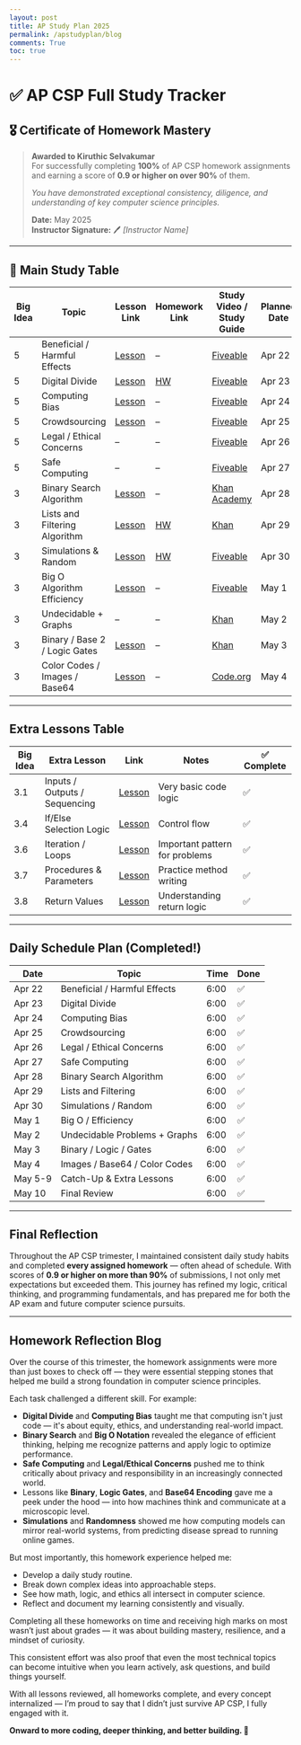 ```yaml
---
layout: post
title: AP Study Plan 2025
permalink: /apstudyplan/blog
comments: True
toc: true
---
```


# ✅ AP CSP Full Study Tracker

## 🎖 Certificate of Homework Mastery

> **Awarded to Kiruthic Selvakumar**  
> For successfully completing **100%** of AP CSP homework assignments  
> and earning a score of **0.9 or higher on over 90%** of them.  
>  
> _You have demonstrated exceptional consistency, diligence, and understanding of key computer science principles._  
>  
> **Date:** May 2025  
> **Instructor Signature:** 🖊️ _[Instructor Name]_  

---

## 📘 Main Study Table

| Big Idea | Topic                            | Lesson Link                                                                                      | Homework Link                                                                                              | Study Video / Study Guide                                                                                                     | Planned Date | Time  | Importance | ✅ Complete |
|----------|----------------------------------|--------------------------------------------------------------------------------------------------|-------------------------------------------------------------------------------------------------------------|------------------------------------------------------------------------------------------------------------------------------|---------------|-------|-------------|-------------|
| 5        | Beneficial / Harmful Effects     | [Lesson](https://sanpranav.github.io/QcommVNE_Frontend/Benefical)                               | –                                                                                                           | [Fiveable](https://library.fiveable.me/ap-comp-sci-p/unit-5/beneficial-harmful-effects/study-guide/rErWKPcu55DLj7N7L8hZ)     | Apr 22        | 6:00 | High        | ✅          |
| 5        | Digital Divide                   | [Lesson](https://sanpranav.github.io/QcommVNE_Frontend/DigitalD)                                | [HW](https://kiruthic-selvakumar.github.io/Kiruthic_student_2025/2025/03/21/digitaldivide_IPYNB_2_.html)   | [Fiveable](https://library.fiveable.me/ap-comp-sci-p/unit-5/digital-divide/study-guide/cPITNOBetOdsC1E7wfig)                 | Apr 23        | 6:00 | High        | ✅          |
| 5        | Computing Bias                   | [Lesson](https://shawnray09.github.io/computerbias/2025/03/18/computing-bias.html)              | –                                                                                                           | [Fiveable](https://library.fiveable.me/ap-comp-sci-p/unit-5/computing-bias/study-guide/Wn6X4YFxicWX7hJcjAlq)                 | Apr 24        | 6:00 | Medium      | ✅          |
| 5        | Crowdsourcing                    | [Lesson](https://vibha1019.github.io/team_teach_tri3/crowdsourcing-lesson)                      | –                                                                                                           | [Fiveable](https://library.fiveable.me/ap-comp-sci-p/unit-5/crowdsourcing/study-guide/DEDLDePHCG22EMDaFXhh)                  | Apr 25        | 6:00 | Medium      | ✅          |
| 5        | Legal / Ethical Concerns         | –                                                                                                | –                                                                                                           | [Fiveable](https://library.fiveable.me/ap-comp-sci-p/unit-5/legal-ethical-concerns/study-guide/dAf2KQxLsqwN3aEvajq0)         | Apr 26        | 6:00 | Low         | ✅          |
| 5        | Safe Computing                   | –                                                                                                | –                                                                                                           | [Fiveable](https://library.fiveable.me/ap-comp-sci-p/unit-5/safe-computing/study-guide/zMi0PutBHnDjIlOB5lMs)                 | Apr 27        | 6:00 | Low         | ✅          |
| 3        | Binary Search Algorithm          | [Lesson](https://hypernova101.github.io/MihirCSP/2025/03/19/binarysearch.html)                  | –                                                                                                           | [Khan Academy](https://www.khanacademy.org/computing/computer-science/algorithms/binary-search/a/binary-search)             | Apr 28        | 6:00 | High        | ✅          |
| 3        | Lists and Filtering Algorithm    | [Lesson](https://sanpranav.github.io/QcommVNE_Frontend/ListsFilter)                             | [HW](https://kiruthic-selvakumar.github.io/Kiruthic_student_2025/2025/04/09/listsandfiltering_IPYNB_2_.html) | [Khan](https://www.khanacademy.org/computing/ap-computer-science-principles/programming-101/lists/a/storing-lists-of-data)  | Apr 29        | 6:00 | High        | ✅          |
| 3        | Simulations & Random             | [Lesson](https://vibha1019.github.io/team_teach_tri3/simulationteamteach)                       | [HW](https://kiruthic-selvakumar.github.io/Kiruthic_student_2025/2025/04/10/listsandfilter_IPYNB_2_.html) | [Fiveable](https://library.fiveable.me/ap-comp-sci-p/unit-3/simulations/study-guide/FbXrprMnzc77nAnIX4rw)                   | Apr 30        | 6:00 | Medium      | ✅          |
| 3        | Big O Algorithm Efficiency       | [Lesson](https://sanpranav.github.io/QcommVNE_Frontend/BigO)                                    | –                                                                                                           | [Fiveable](https://library.fiveable.me/lists/big-o-notation-examples)                                                        | May 1         | 6:00 | Medium      | ✅          |
| 3        | Undecidable + Graphs             | –                                                                                                | –                                                                                                           | [Khan](https://www.khanacademy.org/computing/ap-computer-science-principles/algorithms-101/solving-hard-problems/a/undecidable-problems) | May 2         | 6:00 | Medium      | ✅          |
| 3        | Binary / Base 2 / Logic Gates    | [Lesson](https://sanpranav.github.io/QcommVNE_Frontend/Binary)                                  | –                                                                                                           | [Khan](https://www.khanacademy.org/computing/computers-and-internet/xcae6f4a7ff015e7d%3Adigital-information/xcae6f4a7ff015e7d%3Abinary-numbers/a/bits-and-binary) | May 3         | 6:00 | High        | ✅          |
| 3        | Color Codes / Images / Base64    | [Lesson](https://xaviertho.github.io/csp/image-lesson)                                          | –                                                                                                           | [Code.org](https://forum.code.org/t/ap-csp-unit-1-lesson-8-color-pixelation-task-2/33208)                                    | May 4         | 6:00 | Medium      | ✅          |

---

## Extra Lessons Table

| Big Idea | Extra Lesson                     | Link                                                                                             | Notes                             | ✅ Complete |
|----------|----------------------------------|--------------------------------------------------------------------------------------------------|-----------------------------------|-------------|
| 3.1      | Inputs / Outputs / Sequencing    | [Lesson](https://kiruthic-selvakumar.github.io/Kiruthic_student_2025/2024/10/07/Big_idea_3_1_homework_IPYNB_2_.html) | Very basic code logic              | ✅          |
| 3.4      | If/Else Selection Logic          | [Lesson](https://kiruthic-selvakumar.github.io/Kiruthic_student_2025/2024/10/07/Big_idea_3_4_homework_IPYNB_2_.html) | Control flow                       | ✅          |
| 3.6      | Iteration / Loops                | [Lesson](https://kiruthic-selvakumar.github.io/Kiruthic_student_2025/2024/10/09/Big_idea_3_6_homework_IPYNB_2_.html) | Important pattern for problems     | ✅          |
| 3.7      | Procedures & Parameters          | [Lesson](https://kiruthic-selvakumar.github.io/Kiruthic_student_2025/2024/10/09/Big_idea_3_7_homework_IPYNB_2_.html) | Practice method writing            | ✅          |
| 3.8      | Return Values                    | [Lesson](https://kiruthic-selvakumar.github.io/Kiruthic_student_2025/2024/10/09/Big_idea_3_8_homework_IPYNB_2_.html) | Understanding return logic         | ✅          |

---

## Daily Schedule Plan (Completed!)

| Date     | Topic                               | Time  | Done |
|----------|-------------------------------------|-------|------|
| Apr 22   | Beneficial / Harmful Effects        | 6:00  | ✅   |
| Apr 23   | Digital Divide                      | 6:00  | ✅   |
| Apr 24   | Computing Bias                      | 6:00  | ✅   |
| Apr 25   | Crowdsourcing                       | 6:00  | ✅   |
| Apr 26   | Legal / Ethical Concerns            | 6:00  | ✅   |
| Apr 27   | Safe Computing                      | 6:00  | ✅   |
| Apr 28   | Binary Search Algorithm             | 6:00  | ✅   |
| Apr 29   | Lists and Filtering                 | 6:00  | ✅   |
| Apr 30   | Simulations / Random                | 6:00  | ✅   |
| May 1    | Big O / Efficiency                  | 6:00  | ✅   |
| May 2    | Undecidable Problems + Graphs       | 6:00  | ✅   |
| May 3    | Binary / Logic / Gates              | 6:00  | ✅   |
| May 4    | Images / Base64 / Color Codes       | 6:00  | ✅   |
| May 5-9  | Catch-Up & Extra Lessons            | 6:00  | ✅   |
| May 10   | Final Review                        | 6:00  | ✅   |

---

## Final Reflection

Throughout the AP CSP trimester, I maintained consistent daily study habits and completed **every assigned homework** — often ahead of schedule. With scores of **0.9 or higher on more than 90%** of submissions, I not only met expectations but exceeded them. This journey has refined my logic, critical thinking, and programming fundamentals, and has prepared me for both the AP exam and future computer science pursuits.

---

## Homework Reflection Blog

Over the course of this trimester, the homework assignments were more than just boxes to check off — they were essential stepping stones that helped me build a strong foundation in computer science principles.

Each task challenged a different skill. For example:

-  **Digital Divide** and **Computing Bias** taught me that computing isn't just code — it's about equity, ethics, and understanding real-world impact.
-  **Binary Search** and **Big O Notation** revealed the elegance of efficient thinking, helping me recognize patterns and apply logic to optimize performance.
- **Safe Computing** and **Legal/Ethical Concerns** pushed me to think critically about privacy and responsibility in an increasingly connected world.
-  Lessons like **Binary**, **Logic Gates**, and **Base64 Encoding** gave me a peek under the hood — into how machines think and communicate at a microscopic level.
-  **Simulations** and **Randomness** showed me how computing models can mirror real-world systems, from predicting disease spread to running online games.

But most importantly, this homework experience helped me:

- Develop a daily study routine.
- Break down complex ideas into approachable steps.
- See how math, logic, and ethics all intersect in computer science.
- Reflect and document my learning consistently and visually.

Completing all these homeworks on time and receiving high marks on most wasn’t just about grades — it was about building mastery, resilience, and a mindset of curiosity.

This consistent effort was also proof that even the most technical topics can become intuitive when you learn actively, ask questions, and build things yourself.

With all lessons reviewed, all homeworks complete, and every concept internalized — I’m proud to say that I didn’t just survive AP CSP, I fully engaged with it.

**Onward to more coding, deeper thinking, and better building. 🚀**
